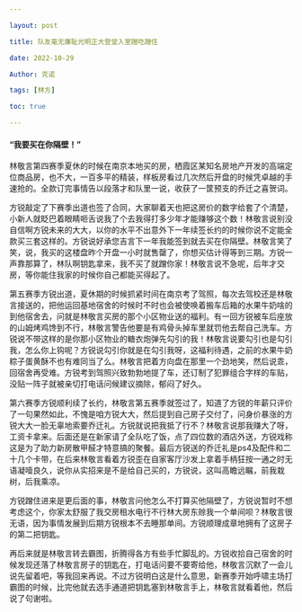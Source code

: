 ```yaml
---

layout: post

title: 队友毫无廉耻光明正大登堂入室蹭吃蹭住 

date: 2022-10-29

Author: 克诺

tags: [林方]

toc: true

---
```


#### “我要买在你隔壁！”



林敬言第四赛季夏休的时候在南京本地买的房，栖霞区某知名房地产开发的高端定位商品房，也不大，一百多平的精装，样板房看过几次然后开盘的时候凭卓越的手速抢的。全款订完事情告以段落才和队里一说，收获了一筐预支的乔迁之喜贺词。

方锐敲定了下赛季出道也签了合同，大家聊着天也把这房价的数字给套了个清楚，小新人就眨巴着眼睛咂舌说我了个去我得打多少年才能赚够这个数！林敬言说别没自信啊方锐未来的大大，以你的水平不出意外下一年续签长约的时候你说不定能全款买三套这样的。方锐说好承您吉言下一年我能签到就去买在你隔壁。林敬言笑了笑，说，我买的这楼盘昨个开盘一小时就售罄了，你想买估计得等到三期。方锐一声靠那算了，林队啊钥匙拿来，我不买了就蹭你家！林敬言说不急呢，后年才交房，等你能住我家的时候你自己都能买得起了。

第五赛季方锐出道，夏休期的时候抓紧时间在南京考了驾照，每次去驾校还是林敬言接送的，把他运回基地宿舍的时候时不时也会被使唤着搬车后箱的水果牛奶啥的到他宿舍去，问就是林敬言买房的那个小区物业送的福利。有一回方锐被车后座放的山姆烤鸡馋到不行，林敬言警告他要是有鸡骨头掉车里就罚他去帮自己洗车。方锐说不带这样的是你那小区物业的糖衣炮弹先勾引的我！林敬言说要勾引也是勾引我，怎么你上钩呢？方锐说勾引你就是在勾引我呀，这福利待遇，之前的水果牛奶粽子蛋黄酥不也有难同当了么。林敬言把着方向盘在那里一个劲地笑，然后说乖，回宿舍再受难。方锐考到驾照兴致勃勃地提了车，还订制了犯罪组合字样的车贴，没贴一阵子就被亲切打电话问候建议摘除，郁闷了好久。

第六赛季方锐顺利续了长约，林敬言第五赛季就签过了，知道了方锐的年薪只评价了一句果然如此，不愧是咱方锐大大，然后提到自己房子交付了，问身价暴涨的方锐大大一脸无辜地索要乔迁礼。方锐就说把我抵了行不？林敬言说那我赚大了呀，工资卡拿来。后面还是在新家请了全队吃了饭，点了四位数的酒店外送，方锐戏称这是为了助力新房散甲醛才特意搞的聚餐。最后方锐送的乔迁礼是ps4及配件和二十几个卡带，在后来林敬言看着方锐歪在自家客厅沙发上拿着手柄狂按一通之时无语凝噎良久，说你从实招来是不是给自己买的，方锐说，这叫高瞻远瞩，前我栽树，后我乘凉。

方锐蹭住进来是更后面的事，林敬言问他怎么不打算买他隔壁了，方锐说暂时不想考虑这个，你家太舒服了我交房租水电行不行林大房东赊我一个单间呗？林敬言很无语，因为事情发展到后期方锐根本不去睡那单间。方锐顺理成章地拥有了这房子的第二把钥匙。

再后来就是林敬言转去霸图，折腾得各方有些手忙脚乱的。方锐收拾自己宿舍的时候发现还落了林敬言房子的钥匙在，打电话问要不要寄给他，林敬言沉默了一会儿说先留着吧，等我回来再说。不过方锐明白这是什么意思，新赛季开始呼啸主场打霸图的时候，比完他就去选手通道把钥匙塞到林敬言手上，林敬言就看着他，然后说了句谢啦。
